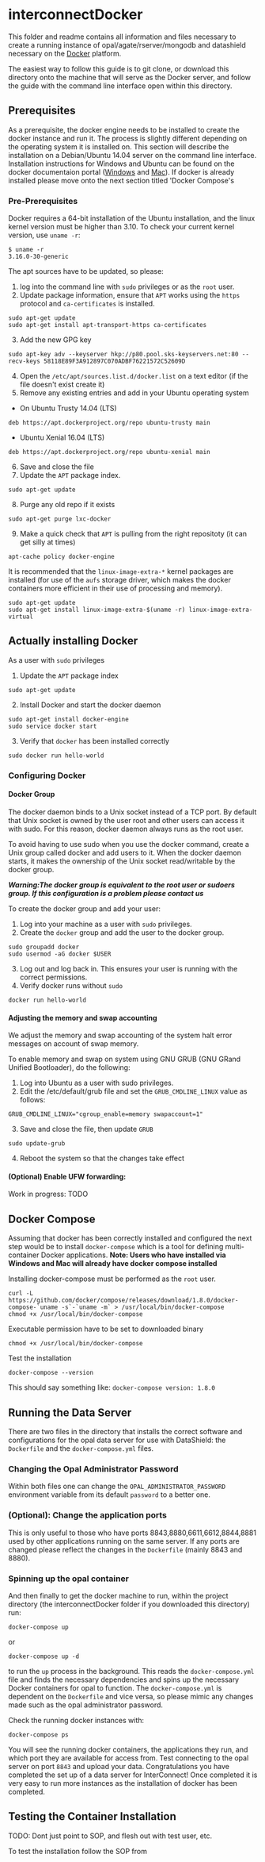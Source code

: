 # interconnectDocker
This folder and readme contains all information and files necessary to create a
running instance of opal/agate/rserver/mongodb and datashield necessary on the
[Docker](https://www.docker.com/) platform.

The easiest way to follow this guide is to git clone, or download this directory onto the machine
that will serve as the Docker server, and follow the guide with the command line interface
open within this directory.

## Prerequisites
As a prerequisite, the docker engine needs to be installed to create the docker
instance and run it. The process is slightly different depending on the
operating system it is installed on. This section will describe the installation on
a Debian/Ubuntu 14.04 server on the command line interface. Installation instructions for Windows and Ubuntu can be found on
the docker documentaion portal ([Windows](https://docs.docker.com/docker-for-windows/)
and [Mac](https://docs.docker.com/docker-for-mac/)). If docker is already installed please move onto the next
section titled 'Docker Compose's

### Pre-Prerequisites
Docker requires a 64-bit installation of the Ubuntu installation, and the linux kernel version must be higher than 3.10.
To check your current kernel version, use `uname -r`:

```
$ uname -r
3.16.0-30-generic
```

The apt sources have to be updated, so please:
1. log into the command line with `sudo` privileges or as the `root` user.
2. Update package information, ensure that `APT` works using the `https` protocol and `ca-certificates` is installed.
 ```
 sudo apt-get update
 sudo apt-get install apt-transport-https ca-certificates
 ```
3. Add the new GPG key
  ```
  sudo apt-key adv --keyserver hkp://p80.pool.sks-keyservers.net:80 --recv-keys 58118E89F3A912897C070ADBF76221572C52609D
  ```
4. Open the `/etc/apt/sources.list.d/docker.list` on a text editor (if the file doesn't exist create it)
5. Remove any existing entries and add in your Ubuntu operating system
  - On Ubuntu Trusty 14.04 (LTS)
  ```
  deb https://apt.dockerproject.org/repo ubuntu-trusty main
  ```
  - Ubuntu Xenial 16.04 (LTS)
  ```
  deb https://apt.dockerproject.org/repo ubuntu-xenial main
  ```
6. Save and close the file
7. Update the `APT` package index.
  ```
  sudo apt-get update
  ```
8. Purge any old repo if it exists
  ```
  sudo apt-get purge lxc-docker
  ```
9. Make a quick check that `APT` is pulling from the right repositoty (it can get silly at times)
  ```
  apt-cache policy docker-engine
  ```

It is recommended that the `linux-image-extra-*` kernel packages are installed (for use of the `aufs` storage driver, which makes the docker containers more efficient in their use of processing and memory).

```
sudo apt-get update
sudo apt-get install linux-image-extra-$(uname -r) linux-image-extra-virtual
```

## Actually installing Docker
As a user with `sudo` privileges
1. Update the `APT` package index
  ```
  sudo apt-get update
  ```
2. Install Docker and start the docker daemon
  ```
  sudo apt-get install docker-engine
  sudo service docker start
  ```
3. Verify that `docker` has been installed correctly
  ```
  sudo docker run hello-world
  ```

### Configuring Docker
#### Docker Group
The docker daemon binds to a Unix socket instead of a TCP port. By default that
Unix socket is owned by the user root and other users can access it with sudo.
For this reason, docker daemon always runs as the root user.

To avoid having to use sudo when you use the docker command, create a Unix group
called docker and add users to it. When the docker daemon starts, it makes the
ownership of the Unix socket read/writable by the docker group.

***Warning:The docker group is equivalent to the root user or sudoers group. If this configuration is a problem please contact us***

To create the docker group and add your user:
1. Log into your machine as a user with `sudo` privileges.
2. Create the `docker` group and add the user to the docker group.
  ```
  sudo groupadd docker
  sudo usermod -aG docker $USER
  ```
3. Log out and log back in. This ensures your user is running with the correct permissions.
4. Verify docker runs without `sudo`
  ```
  docker run hello-world
  ```

#### Adjusting the memory and swap accounting
We adjust the memory and swap accounting of the system halt error messages on account of swap memory.

To enable memory and swap on system using GNU GRUB (GNU GRand Unified Bootloader), do the following:

1. Log into Ubuntu as a user with sudo privileges.
2. Edit the /etc/default/grub file and set the `GRUB_CMDLINE_LINUX` value as follows:
  ```
  GRUB_CMDLINE_LINUX="cgroup_enable=memory swapaccount=1"
  ```
3. Save and close the file, then update `GRUB`
  ```
  sudo update-grub
  ```
4. Reboot the system so that the changes take effect

#### (Optional) Enable UFW forwarding:
Work in progress: TODO

## Docker Compose
Assuming that docker has been correctly installed and configured the next step would be to install `docker-compose`
which is a tool for defining multi-container Docker applications. **Note: Users who have installed via Windows and Mac will
already have docker compose installed**

Installing docker-compose must be performed as the `root` user.
```
curl -L https://github.com/docker/compose/releases/download/1.8.0/docker-compose-`uname -s`-`uname -m` > /usr/local/bin/docker-compose
chmod +x /usr/local/bin/docker-compose
```

Executable permission have to be set to downloaded binary
```
chmod +x /usr/local/bin/docker-compose
```

Test the installation
```
docker-compose --version
```

This should say something like: `docker-compose version: 1.8.0`

## Running the Data Server
There are two files in the directory that installs the correct software and configurations for
the opal data server for use with DataShield: the `Dockerfile` and the `docker-compose.yml` files.

### Changing the Opal Administrator Password
Within both files one can change the `OPAL_ADMINISTRATOR_PASSWORD` environment variable from its default `password` to a better one.

### (Optional): Change the application ports
This is only useful to those who have ports 8843,8880,6611,6612,8844,8881 used by other applications running on the same server. If any ports are changed please reflect the changes in the `Dockerfile` (mainly 8843 and 8880).

### Spinning up the opal container

And then finally to get the docker machine to run, within the project directory
(the interconnectDocker folder if you downloaded this directory) run:

```
docker-compose up
```
or
```
docker-compose up -d
```
to run the `up` process in the background. This reads the `docker-compose.yml` file
and finds the necessary dependencies and spins up the necessary Docker containers
for opal to function. The `docker-compose.yml` is dependent on the `Dockerfile`
and vice versa, so please mimic any changes made such as the opal administrator password.

Check the running docker instances with:

```
docker-compose ps
```

You will see the running docker containers, the applications they run, and which
port they are available for access from. Test connecting to the opal server on
port `8843` and upload your data. Congratulations you have completed the set
up of a data server for InterConnect! Once completed it is very easy to run
more instances as the installation of docker has been completed.

## Testing the Container Installation
TODO: Dont just point to SOP, and flesh out with test user, etc.

To test the installation follow the SOP from 
